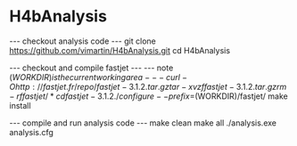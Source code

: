 # H4bAnalysis

--- checkout analysis code ---
git clone https://github.com/vimartin/H4bAnalysis.git
cd H4bAnalysis

--- checkout and compile fastjet ---
--- note $(WORKDIR) is the current working area ---
curl -O http://fastjet.fr/repo/fastjet-3.1.2.tar.gz
tar -xvzf fastjet-3.1.2.tar.gz
rm -rf fastjet/*
cd fastjet-3.1.2
./configure --prefix=$(WORKDIR)/fastjet/
make install

--- compile and run analysis code ---
make clean
make all
./analysis.exe analysis.cfg
